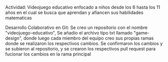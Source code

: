 Actividad:
Videojuego educativo enfocado a niños desde los 6 hasta los 11 años en el cual se busca que aprendan y afiancen sus habilidades matematicas

Desarrollo Colaborativo en Git: 
Se creo un repositorio con el nombre "videojuego-educativo",
Se añadio el archivo tipo txt llamado "game-design", donde luego cada miembro del equipo creo sus propias ramas donde se realizaron los respectivos cambios.
Se confirmaron los cambios y se subieron al repositorio, y se crearon los respectivos pull request para fucionar los cambios en la rama principal
